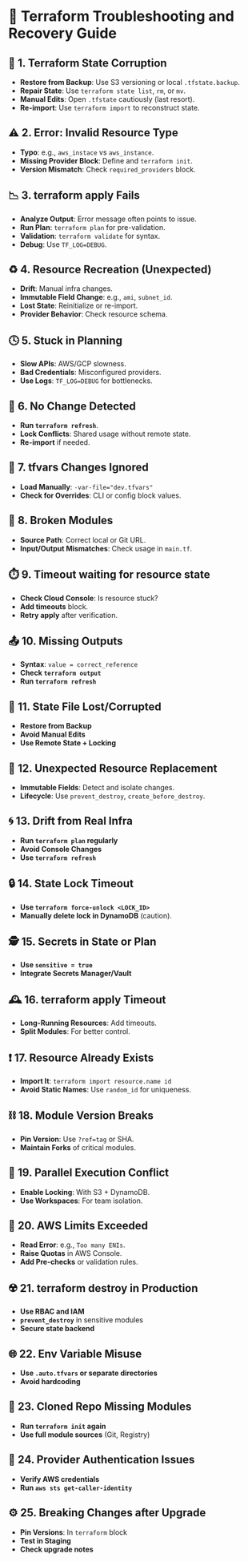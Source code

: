 # 🚨 Terraform Troubleshooting and Recovery Guide

## 🔧 1. Terraform State Corruption

* **Restore from Backup**: Use S3 versioning or local `.tfstate.backup`.
* **Repair State**: Use `terraform state list`, `rm`, or `mv`.
* **Manual Edits**: Open `.tfstate` cautiously (last resort).
* **Re-import**: Use `terraform import` to reconstruct state.

## ⚠️ 2. Error: Invalid Resource Type

* **Typo**: e.g., `aws_instace` vs `aws_instance`.
* **Missing Provider Block**: Define and `terraform init`.
* **Version Mismatch**: Check `required_providers` block.

## 📉 3. terraform apply Fails

* **Analyze Output**: Error message often points to issue.
* **Run Plan**: `terraform plan` for pre-validation.
* **Validation**: `terraform validate` for syntax.
* **Debug**: Use `TF_LOG=DEBUG`.

## ♻️ 4. Resource Recreation (Unexpected)

* **Drift**: Manual infra changes.
* **Immutable Field Change**: e.g., `ami`, `subnet_id`.
* **Lost State**: Reinitialize or re-import.
* **Provider Behavior**: Check resource schema.

## 🕓 5. Stuck in Planning

* **Slow APIs**: AWS/GCP slowness.
* **Bad Credentials**: Misconfigured providers.
* **Use Logs**: `TF_LOG=DEBUG` for bottlenecks.

## 🔄 6. No Change Detected

* **Run `terraform refresh`**.
* **Lock Conflicts**: Shared usage without remote state.
* **Re-import** if needed.

## 🧩 7. tfvars Changes Ignored

* **Load Manually**: `-var-file="dev.tfvars"`
* **Check for Overrides**: CLI or config block values.

## 🔗 8. Broken Modules

* **Source Path**: Correct local or Git URL.
* **Input/Output Mismatches**: Check usage in `main.tf`.

## ⏱️ 9. Timeout waiting for resource state

* **Check Cloud Console**: Is resource stuck?
* **Add timeouts** block.
* **Retry apply** after verification.

## 📤 10. Missing Outputs

* **Syntax**: `value = correct_reference`
* **Check `terraform output`**
* **Run `terraform refresh`**

## 🔐 11. State File Lost/Corrupted

* **Restore from Backup**
* **Avoid Manual Edits**
* **Use Remote State + Locking**


## 🚧 12. Unexpected Resource Replacement

* **Immutable Fields**: Detect and isolate changes.
* **Lifecycle**: Use `prevent_destroy`, `create_before_destroy`.

## 🌀 13. Drift from Real Infra

* **Run `terraform plan` regularly**
* **Avoid Console Changes**
* **Use `terraform refresh`**

## 🔒 14. State Lock Timeout

* **Use `terraform force-unlock <LOCK_ID>`**
* **Manually delete lock in DynamoDB** (caution).

## 🕵️ 15. Secrets in State or Plan

* **Use `sensitive = true`**
* **Integrate Secrets Manager/Vault**

## 🕰️ 16. terraform apply Timeout

* **Long-Running Resources**: Add timeouts.
* **Split Modules**: For better control.

## ❗ 17. Resource Already Exists

* **Import It**: `terraform import resource.name id`
* **Avoid Static Names**: Use `random_id` for uniqueness.

## ⛓️ 18. Module Version Breaks

* **Pin Version**: Use `?ref=tag` or SHA.
* **Maintain Forks** of critical modules.

## 🧬 19. Parallel Execution Conflict

* **Enable Locking**: With S3 + DynamoDB.
* **Use Workspaces**: For team isolation.

## 🚫 20. AWS Limits Exceeded

* **Read Error**: e.g., `Too many ENIs`.
* **Raise Quotas** in AWS Console.
* **Add Pre-checks** or validation rules.

## ☢️ 21. terraform destroy in Production

* **Use RBAC and IAM**
* **`prevent_destroy`** in sensitive modules
* **Secure state backend**

## 🌐 22. Env Variable Misuse

* **Use `.auto.tfvars` or separate directories**
* **Avoid hardcoding**


## 🧳 23. Cloned Repo Missing Modules

* **Run `terraform init` again**
* **Use full module sources** (Git, Registry)


## 🔐 24. Provider Authentication Issues

* **Verify AWS credentials**
* **Run `aws sts get-caller-identity`**

## ⚙️ 25. Breaking Changes after Upgrade

* **Pin Versions**: In `terraform` block
* **Test in Staging**
* **Check upgrade notes**
